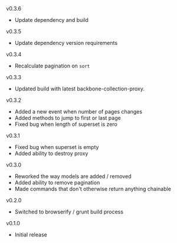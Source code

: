 v0.3.6

* Update dependency and build

v0.3.5

* Update dependency version requirements

v0.3.4

* Recalculate pagination on `sort`

v0.3.3

* Updated build with latest backbone-collection-proxy.

v0.3.2

* Added a new event when number of pages changes
* Added methods to jump to first or last page
* Fixed bug when length of superset is zero

v0.3.1

* Fixed bug when superset is empty
* Added ability to destroy proxy

v0.3.0

* Reworked the way models are added / removed
* Added ability to remove pagination
* Made commands that don't otherwise return anything chainable

v0.2.0

* Switched to browserify / grunt build process

v0.1.0

* Initial release
